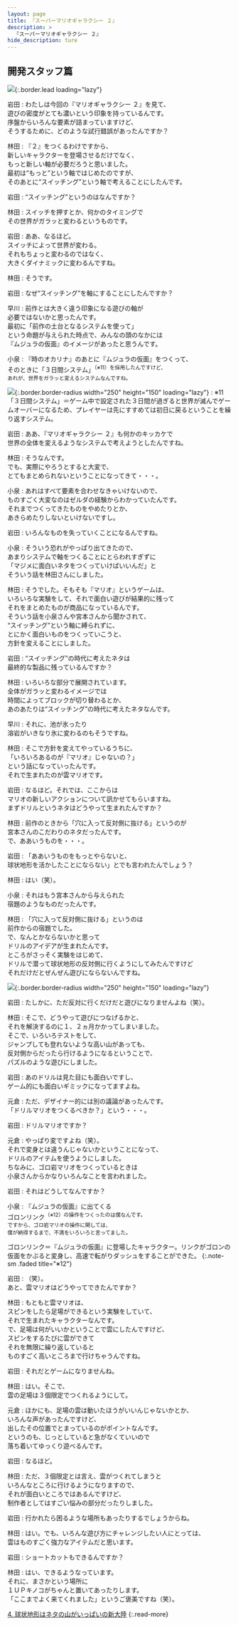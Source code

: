 ```yaml
---
layout: page
title: 『スーパーマリオギャラクシー ２』
description: >
  『スーパーマリオギャラクシー ２』
hide_description: ture
---
```


## 開発スタッフ篇

![](/interviews/jp/wii/sb4j/vol2/img/mainvisual3.jpg){:.border.lead loading="lazy"}

岩田
: わたしは今回の『マリオギャラクシー ２』を見て、<br>遊びの密度がとても濃いという印象を持っているんです。<br>序盤からいろんな要素が詰まっていますけど、<br>そうするために、どのような試行錯誤があったんですか？

林田
: 『２』をつくるわけですから、<br>新しいキャラクターを登場させるだけでなく、<br>もっと新しい軸が必要だろうと思いました。<br>最初は“もっと”という軸ではじめたのですが、<br>そのあとに“スイッチング”という軸で考えることにしたんです。

岩田
: “スイッチング”というのはなんですか？

林田
: スイッチを押すとか、何かのタイミングで<br>その世界がガラッと変わるというものです。

岩田
: ああ、なるほど。<br>スイッチによって世界が変わる。<br>それもちょっと変わるのではなく、<br>大きくダイナミックに変わるんですね。

林田
: そうです。

岩田
: なぜ“スイッチング”を軸にすることにしたんですか？

早川
: 前作とは大きく違う印象になる遊びの軸が<br>必要ではないかと思ったんです。<br>最初に「前作の土台となるシステムを使って」<br>という命題が与えられた時点で、みんなの頭のなかには<br>『ムジュラの仮面』のイメージがあったと思うんです。

小泉
: 『時のオカリナ』のあとに『ムジュラの仮面』をつくって、<br>そのときに「３日間システム」<SUP>（※11）を採用したんですけど、<br>あれが、世界をガラッと変えるシステムなんですね。

![](/interviews/jp/wii/sb4j/vol2/img/photo10.jpg){:.border.border-radius width="250" height="150" loading="lazy"}
: ※11「３日間システム」＝ゲーム中で設定された３日間が過ぎると世界が滅んでゲームオーバーになるため、プレイヤーは先にすすめては初日に戻るということを繰り返すシステム。

岩田
: ああ、『マリオギャラクシー ２』も何かのキッカケで<br>世界の全体を変えるようなシステムで考えようとしたんですね。

林田
: そうなんです。<br>でも、実際にやろうとすると大変で、<br>とてもまとめられないということになってきて・・・。

小泉
: あれはすべて要素を合わせなきゃいけないので、<br>ものすごく大変なのはゼルダの経験からわかっていたんです。<br>それまでつくってきたものをやめたりとか、<br>あきらめたりしないといけないですし。

岩田
: いろんなものを失っていくことになるんですね。

小泉
: そういう恐れがやっぱり出てきたので、<br>あまりシステムで軸をつくることにとらわれすぎずに<br>「マジメに面白いネタをつくっていけばいいんだ」と<br>そういう話を林田さんにしました。

林田
: そうでした。そもそも『マリオ』というゲームは、<br>いろいろな実験をして、それで面白い遊びが結果的に残って<br>それをまとめたものが商品になっているんです。<br>そういう話を小泉さんや宮本さんから聞かされて、<br>“スイッチング”という軸に縛られずに、<br>とにかく面白いものをつくっていこうと、<br>方針を変えることにしました。

岩田
: “スイッチング”の時代に考えたネタは<br>最終的な製品に残っているんですか？

林田
: いろいろな部分で展開されています。<br>全体がガラッと変わるイメージでは<br>時間によってブロックが切り替わるとか、<br>あのあたりは“スイッチング”の時代に考えたネタなんです。

早川
: それに、池が氷ったり<br>溶岩がいきなり氷に変わるのもそうですね。

林田
: そこで方針を変えてやっているうちに、<br>「いろいろあるのが『マリオ』じゃないの？」<br>という話になっていったんです。<br>それで生まれたのが雲マリオです。

岩田
: なるほど。それでは、ここからは<br>マリオの新しいアクションについて訊かせてもらいますね。<br>まずドリルというネタはどうやって生まれたんですか？

林田
: 前作のときから「穴に入って反対側に抜ける」というのが<br>宮本さんのこだわりのネタだったんです。<br>で、ああいうものを・・・。

岩田
: 「ああいうものをもっとやらないと、<br>球状地形を活かしたことにならない」とでも言われたんでしょう？

林田
: はい（笑）。

小泉
: それはもう宮本さんから与えられた<br>宿題のようなものだったんです。

林田
: 「穴に入って反対側に抜ける」というのは<br>前作からの宿題でした。<br>で、なんとかならないかと思って<br>ドリルのアイデアが生まれたんです。<br>ところがさっそく実験をはじめて、<br>ドリルで潜って球状地形の反対側に行くようにしてみたんですけど<br>それだけだとぜんぜん遊びにならないんですね。

![](/interviews/jp/wii/sb4j/vol2/img/photo11.jpg){:.border.border-radius width="250" height="150" loading="lazy"}

岩田
: たしかに、ただ反対に行くだけだと遊びになりませんよね（笑）。

林田
: そこで、どうやって遊びにつなげるかと、<br>それを解決するのに１、２ヵ月かかってしまいました。<br>そこで、いろいろテストをして、<br>ジャンプしても登れないような高い山があっても、<br>反対側からだったら行けるようになるということで、<br>パズルのような遊びにしました。

岩田
: あのドリルは見た目にも面白いですし、<br>ゲーム的にも面白いギミックになってますよね。

元倉
: ただ、デザイナー的には別の議論があったんです。<br>「ドリルマリオをつくるべきか？」という・・・。

岩田
: ドリルマリオですか？

元倉
: やっぱり変ですよね（笑）。<br>それで変身とは違うんじゃないかということになって、<br>ドリルのアイテムを使うようにしました。<br>ちなみに、ゴロ岩マリオをつくっているときは<br>小泉さんからかなりいろんなことを言われました。

岩田
: それはどうしてなんですか？

小泉
: 『ムジュラの仮面』に出てくる<br>ゴロンリンク<SUP>（※12）の操作をつくったのは僕なんです。<br>ですから、ゴロ岩マリオの操作に関しては、<br>僕が納得するまで、不満をいろいろと言ってました。

ゴロンリンク＝『ムジュラの仮面』に登場したキャラクター。リンクがゴロンの仮面をかぶると変身し、高速で転がりダッシュをすることができた。
{:.note-sm .faded title="※12"}

岩田
: （笑）。<br>あと、雲マリオはどうやってできたんですか？

林田
: もともと雲マリオは、<br>スピンをしたら足場ができるという実験をしていて、<br>それで生まれたキャラクターなんです。<br>で、足場は何がいいかということで雲にしたんですけど、<br>スピンをするたびに雲ができて<br>それを無限に繰り返していると<br>ものすごく高いところまで行けちゃうんですね。

岩田
: それだとゲームになりませんね。

林田
: はい。そこで、<br>雲の足場は３個限定でつくれるようにして。

元倉
: ほかにも、足場の雲は動いたほうがいいんじゃないかとか、<br>いろんな声があったんですけど、<br>出したその位置でとまっているのがポイントなんです。<br>というのも、じっとしていると急がなくていいので<br>落ち着いてゆっくり遊べるんです。

岩田
: なるほど。

林田
: ただ、３個限定とは言え、雲がつくれてしまうと<br>いろんなところに行けるようになりますので、<br>それが面白いところではあるんですけど、<br>制作者としてはすごい悩みの部分だったりしました。

岩田
: 行かれたら困るような場所もあったりするでしょうからね。

林田
: はい。でも、いろんな遊び方にチャレンジしたい人にとっては、<br>雲はものすごく強力なアイテムだと思います。

岩田
: ショートカットもできるんですか？

林田
: はい、できるようなっています。<br>それに、まさかという場所に<br>１ＵＰキノコがちゃんと置いてあったりします。<br>「ここまでよく来てくれました」というご褒美ですね（笑）。

[4. 球状地形はネタの山がいっぱいの新大陸](4.md)
{:.read-more}

